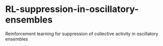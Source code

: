 # RL-suppression-in-oscillatory-ensembles
Reinforcement learning for suppression of collective activity in oscillatory ensembles
